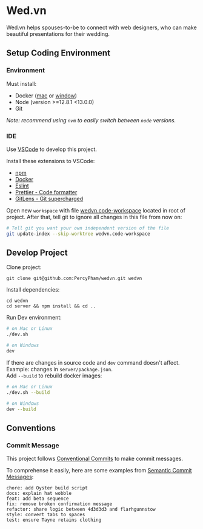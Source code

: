 # Wed.vn

Wed.vn helps spouses-to-be to connect with web designers, who can make beautiful presentations for their wedding.

## Setup Coding Environment

### Environment

Must install:

- Docker ([mac](https://docs.docker.com/docker-for-mac/install/) or [window](https://docs.docker.com/docker-for-windows/install/))
- Node (version >=12.8.1 <13.0.0)
- Git

_Note: recommend using `nvm` to easily switch between `node` versions._

### IDE

Use [VSCode](https://code.visualstudio.com/) to develop this project.

Install these extensions to VSCode:

- [npm](https://marketplace.visualstudio.com/items?itemName=eg2.vscode-npm-script)
- [Docker](https://marketplace.visualstudio.com/items?itemName=ms-azuretools.vscode-docker)
- [Eslint](https://marketplace.visualstudio.com/items?itemName=dbaeumer.vscode-eslint)
- [Prettier - Code formatter](https://marketplace.visualstudio.com/items?itemName=esbenp.prettier-vscode)
- [GitLens - Git supercharged](https://marketplace.visualstudio.com/items?itemName=eamodio.gitlens)

Open new `workspace` with file [wedvn.code-workspace](./wedvn.code-workspace) located in root of project. After that, tell git to ignore all changes in this file from now on:

```bash
# Tell git you want your own independent version of the file
git update-index --skip-worktree wedvn.code-workspace
```

## Develop Project

Clone project:

```
git clone git@github.com:PercyPham/wedvn.git wedvn
```

Install dependencies:

```
cd wedvn
cd server && npm install && cd ..
```

Run Dev environment:

```bash
# on Mac or Linux
./dev.sh

# on Windows
dev
```

If there are changes in source code and `dev` command doesn't affect. Example: changes in `server/package.json`.<br>
Add `--build` to rebuild docker images:

```bash
# on Mac or Linux
./dev.sh --build

# on Windows
dev --build
```

## Conventions

### Commit Message

This project follows [Conventional Commits](https://www.conventionalcommits.org/en/v1.0.0-beta.2/) to make commit messages.

To comprehense it easily, here are some examples from [Semantic Commit Messages](https://seesparkbox.com/foundry/semantic_commit_messages):

```
chore: add Oyster build script
docs: explain hat wobble
feat: add beta sequence
fix: remove broken confirmation message
refactor: share logic between 4d3d3d3 and flarhgunnstow
style: convert tabs to spaces
test: ensure Tayne retains clothing
```
